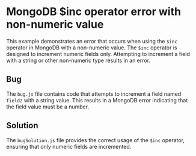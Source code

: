 # MongoDB $inc operator error with non-numeric value
This example demonstrates an error that occurs when using the `$inc` operator in MongoDB with a non-numeric value.  The `$inc` operator is designed to increment numeric fields only. Attempting to increment a field with a string or other non-numeric type results in an error.

## Bug
The `bug.js` file contains code that attempts to increment a field named `field2` with a string value.  This results in a MongoDB error indicating that the field value must be a number.

## Solution
The `bugSolution.js` file provides the correct usage of the `$inc` operator, ensuring that only numeric fields are incremented.